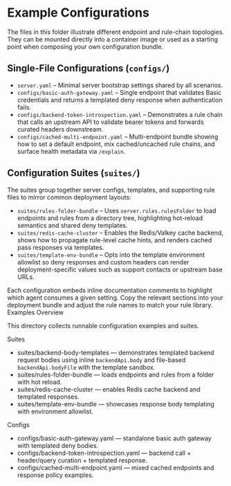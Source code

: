 # Example Configurations

The files in this folder illustrate different endpoint and rule-chain topologies.
They can be mounted directly into a container image or used as a starting point
when composing your own configuration bundle.

## Single-File Configurations (`configs/`)

- `server.yaml` – Minimal server bootstrap settings shared by all scenarios.
- `configs/basic-auth-gateway.yaml` – Single endpoint that validates Basic
  credentials and returns a templated deny response when authentication fails.
- `configs/backend-token-introspection.yaml` – Demonstrates a rule chain that
  calls an upstream API to validate bearer tokens and forwards curated headers
  downstream.
- `configs/cached-multi-endpoint.yaml` – Multi-endpoint bundle showing how to set
  a default endpoint, mix cached/uncached rule chains, and surface health
  metadata via `/explain`.

## Configuration Suites (`suites/`)

The suites group together server configs, templates, and supporting rule files to
mirror common deployment layouts:

- `suites/rules-folder-bundle` – Uses `server.rules.rulesFolder` to load
  endpoints and rules from a directory tree, highlighting hot-reload semantics
  and shared deny templates.
- `suites/redis-cache-cluster` – Enables the Redis/Valkey cache backend, shows
  how to propagate rule-level cache hints, and renders cached pass responses via
  templates.
- `suites/template-env-bundle` – Opts into the template environment allowlist so
  deny responses and custom headers can render deployment-specific values such as
  support contacts or upstream base URLs.

Each configuration embeds inline documentation comments to highlight which agent
consumes a given setting. Copy the relevant sections into your deployment bundle
and adjust the rule names to match your rule library.
Examples Overview

This directory collects runnable configuration examples and suites.

Suites

- suites/backend-body-templates — demonstrates templated backend request bodies using inline `backendApi.body` and file-based `backendApi.bodyFile` with the template sandbox.
- suites/rules-folder-bundle — loads endpoints and rules from a folder with hot reload.
- suites/redis-cache-cluster — enables Redis cache backend and templated responses.
- suites/template-env-bundle — showcases response body templating with environment allowlist.

Configs

- configs/basic-auth-gateway.yaml — standalone basic auth gateway with templated deny bodies.
- configs/backend-token-introspection.yaml — backend call + header/query curation + templated response.
- configs/cached-multi-endpoint.yaml — mixed cached endpoints and response policy examples.
